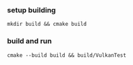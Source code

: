 

### setup building
`mkdir build && cmake build`

### build and run
`cmake --build build && build/VulkanTest`
